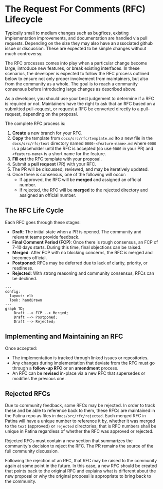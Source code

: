 # The Request For Comments (RFC) Lifecycle

Typically small to medium changes such as bugfixes, existing implementation improvements, and documentation are handled
via pull requests. Depending on the size they may also have an associated github issue or discussion. These are
expected to be simple changes without much controversy.

The RFC processes comes into play when a particular change become large, introduce new features, or break existing
interfaces. In these scenarios, the developer is expected to follow the RFC process outlined below to ensure not only
proper involvement from maintainers, but also from the community as a whole. The goal is to reach a community consensus
before introducing large changes as described above.

As a developer, you should use your best judgement to determine if a RFC is required or not. Maintainers have the right
to ask that an RFC based on a submitted pull-request, or request a RFC be converted directly to a pull-request,
depending on the proposal.

The complete RFC process is:

1. **Create** a new branch for your RFC.
2. **Copy** the template from `docs/src/rfc/template.md` Ito a new file in the `docs/src/rfc/text` directory named
   `0000-<feature-name>.md` where `0000` is a placeholder until the RFC is accepted (so use `0000` in your PR) and
   `<feature-name>` is a short name for the feature.
3. **Fill out** the RFC template with your proposal.
4. Submit a **pull request** (PR) with your RFC.
5. The PR will be discussed, reviewed, and may be iteratively updated.
6. Once there is consensus, one of the following will occur:
   - If approved, the RFC will be **merged** and assigned an official number.
   - If rejected, the RFC will be **merged** to the rejected directory and assigned an official number.

## The RFC Life Cycle

Each RFC goes through these stages:

- **Draft**: The initial state when a PR is opened. The community and relevant teams provide feedback.
- **Final Comment Period (FCP)**: Once there is rough consensus, an FCP of 7–10 days starts. During this time, final
  objections can be raised.
- **Merged**: After FCP with no blocking concerns, the RFC is merged and becomes official.
- **Postponed**: RFCs may be deferred due to lack of clarity, priority, or readiness.
- **Rejected**: With strong reasoning and community consensus, RFCs can be declined.

```mermaid
---
config:
  layout: elk
  look: handDrawn
---
graph TD;
    Draft --> FCP --> Merged;
    Draft --> Postponed;
    Draft --> Rejected;
```

## Implementing and Maintaining an RFC

Once accepted:

- The implementation is tracked through linked issues or repositories.
- Any changes during implementation that deviate from the RFC must go through a **follow-up RFC** or an **amendment**
  process.
- An RFC can be **revised** in-place via a new RFC that supersedes or modifies the previous one.

## Rejected RFCs

Due to community feedback, some RFCs may be rejected. In order to track these and be able to reference back to them,
these RFCs are maintained in the Patina repo as files in `docs/src/rfc/rejected`. Each merged RFC in Patina will have
a unique number to reference it by, whether it was merged to the `text` (approved) or `rejected` directories; that is
RFC numbers shall be unique in Patina regardless of whether the RFC was approved or rejected.

Rejected RFCs must contain a new section that summarizes the community's decision to reject the RFC. The PR remains
the source of the full community discussion.

Following the rejection of an RFC, that RFC may be raised to the community again at some point in the future. In this
case, a new RFC should be created that points back to the original RFC and explains what is different about the new
proposal or why the original proposal is appropriate to bring back to the community.

